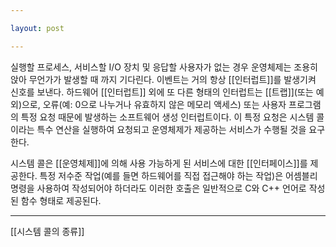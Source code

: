 ```yaml
---

layout: post

---
```


실행할 프로세스, 서비스할 I/O 장치 및 응답할 사용자가 없는 경우 운영체제는 조용히 앉아 무언가가 발생할 때 까지 기다린다. 이벤트는 거의 항상 [[인터럽트]]를 발생기켜 신호를 보낸다. 하드웨어 [[인터럽트]] 외에 또 다른 형태의 인터럽트는 [[트랩]](또는 예외)으로, 오류(예: 0으로 나누거나 유효하지 않은 메모리 액세스) 또는 사용자 프로그램의 특정 요청 때문에 발생하는 소프트웨어 생성 인터럽트이다.
이 특정 요청은 시스템 콜이라는 특수 연산을 실행하여 요청되고 운영체제가 제공하는 서비스가 수행될 것을 요구한다.

시스템 콜은 [[운영체제]]에 의해 사용 가능하게 된 서비스에 대한 [[인터페이스]]를 제공한다. 특정 저수준 작업(예를 들면 하드웨어를 직접 접근해야 하는 작업)은 어셈블리 명령을 사용하여 작성되어야 하더라도 이러한 호출은 일반적으로 C와 C++ 언어로 작성된 함수 형태로 제공된다.


***

[[시스템 콜의 종류]]